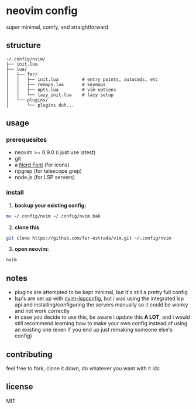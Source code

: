 # neovim config

super minimal, comfy, and straightforward

## structure

```
~/.config/nvim/
├── init.lua
├── lua/
│   ├── fer/
│   │   ├── init.lua         # entry points, autocmds, etc
│   │   ├── remaps.lua       # keymaps
│   │   ├── opts.lua         # vim options
│   │   └── lazy_init.lua    # lazy setup
│   └── plugins/
│       └── plugins duh...
```

## usage
 ### prerequesites
 - neovim >= 0.9.0 (i just use latest)
 - git
 - a [Nerd Font](https://www.nerdfonts.com/) (for icons)
 - ripgrep (for telescope grep)
 - node.js (for LSP servers)

### install

 1. **backup your existing config:**
   ```bash
   mv ~/.config/nvim ~/.config/nvim.bak
   ```

 2. **clone this**
   ```bash
   git clone https://github.com/fer-estrada/vim.git ~/.config/nvim
   ```

 3. **open neovim:**
   ```bash
   nvim
   ```

## notes

   * plugins are attempted to be kept minimal, but it's still a pretty full config
   * lsp's are set up with [nvim-lspconfig](https://github.com/neovim/nvim-lspconfig), but i was using the integrated lsp api and installing/configuring the servers manually
   so it could be wonky and not work correctly
   * in case you decide to use this, be aware i update this **A LOT**, and i would still recommend learning how to make your own config instead of using an existing one 
   (even if you end up just remaking someone else's config)

## contributing

feel free to fork, clone it down, do whatever you want with it idc

## license

MIT

